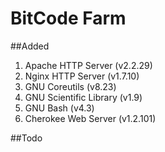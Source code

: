 # BitCode Farm

##Added
1. Apache HTTP Server (v2.2.29)
2. Nginx HTTP Server (v1.7.10)
3. GNU Coreutils (v8.23)
4. GNU Scientific Library (v1.9)
5. GNU Bash (v4.3)
6. Cherokee Web Server (v1.2.101)




##Todo
